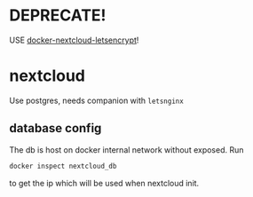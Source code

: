 # DEPRECATE! 

USE [docker-nextcloud-letsencrypt](https://github.com/evertramos/docker-nextcloud-letsencrypt)!

# nextcloud

Use postgres, needs companion with `letsnginx`

## database config

The db is host on docker internal network without exposed. Run

```bash
docker inspect nextcloud_db
```

to get the ip which will be used when nextcloud init.